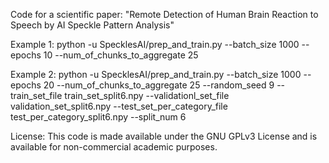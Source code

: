 Code for a scientific paper: "Remote Detection of Human Brain Reaction to Speech by AI Speckle Pattern Analysis"

Example 1:
python -u SpecklesAI/prep_and_train.py --batch_size 1000 --epochs 10 --num_of_chunks_to_aggregate 25

Example 2:
python -u SpecklesAI/prep_and_train.py --batch_size 1000 --epochs 20 --num_of_chunks_to_aggregate 25 --random_seed 9  --train_set_file train_set_split6.npy --validationl_set_file validation_set_split6.npy --test_set_per_category_file test_per_category_split6.npy --split_num 6

License:
This code is made available under the GNU GPLv3 License and is available for non-commercial academic purposes.
